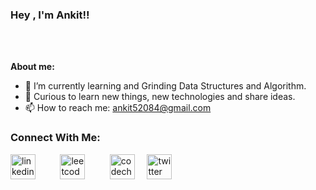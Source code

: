 

### Hey , I'm Ankit!!

<br/>



<br/>

             


**About me:**

- 🌱 I’m currently learning and Grinding Data Structures and Algorithm.
- 💬 Curious to learn new things, new technologies and share ideas.
- 📫 How to reach me: ankit52084@gmail.com

### Connect With Me:

[<img src='https://cdn.jsdelivr.net/npm/simple-icons@3.0.1/icons/linkedin.svg' alt='linkedin' height='40' title='LinkedIn'>](https://www.linkedin.com/in/ankit-kumar-jaiswal-0b968a1a5/) &nbsp; &nbsp; &nbsp;&nbsp; &nbsp; [<img src='https://cdn.jsdelivr.net/npm/simple-icons@3.0.1/icons/leetcode.svg' alt='leetcode' height='40' title='Leetcode'>](https://leetcode.com/komalguptajyoti/)&nbsp; &nbsp; &nbsp;  &nbsp; &nbsp; [<img src='https://cdn.jsdelivr.net/npm/simple-icons@3.0.1/icons/codechef.svg' alt='codechef' height='40' title='CodeChef'>](https://www.codechef.com/users/komal_0522)  &nbsp; &nbsp; [<img src='https://cdn.jsdelivr.net/npm/simple-icons@3.0.1/icons/twitter.svg' alt='twitter' height='40' title='Twitter'>](https://twitter.com/KomalGuptaa?s=08)  


